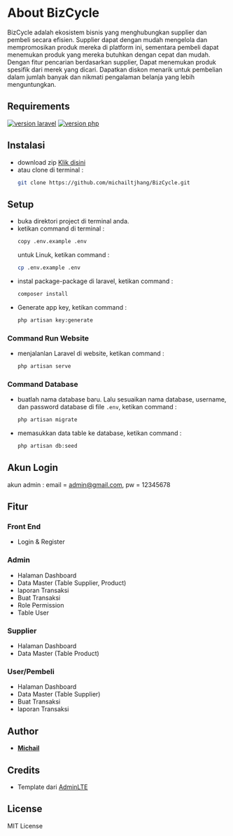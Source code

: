 # About BizCycle
BizCycle adalah ekosistem bisnis yang menghubungkan supplier dan pembeli secara efisien. Supplier dapat dengan mudah mengelola dan mempromosikan produk mereka di platform ini, sementara pembeli dapat menemukan produk yang mereka butuhkan dengan cepat dan mudah. Dengan fitur pencarian berdasarkan supplier, Dapat menemukan produk spesifik dari merek yang dicari. Dapatkan diskon menarik untuk pembelian dalam jumlah banyak dan nikmati pengalaman belanja yang lebih menguntungkan.

## Requirements
<a href="https://laravel.com/docs/11.x/releases"><img src="https://img.shields.io/badge/laravel-v11-blue" alt="version laravel"></a>
<a href="https://www.php.net/releases/8.3.6/en.php"><img src="https://img.shields.io/badge/PHP-v8.3.6-blue" alt="version php"></a>

## Instalasi
- download zip <a href="https://github.com/michailtjhang/BizCycle/archive/refs/heads/master.zip">Klik disini</a> 
- atau clone di terminal :
    ```bash
    git clone https://github.com/michailtjhang/BizCycle.git
    ```

## Setup
- buka direktori project di terminal anda.
- ketikan command di terminal :
  ```bash
  copy .env.example .env
  ```
  untuk Linuk, ketikan command :
  ```bash
  cp .env.example .env
  ```
- instal package-package di laravel, ketikan command :
  ```bash
  composer install
  ```
- Generate app key, ketikan command :
  ```bash
  php artisan key:generate
  ```
### Command Run Website
- menjalanlan Laravel di website, ketikan command :
  ```bash
  php artisan serve
  ```
### Command Database
- buatlah nama database baru. Lalu sesuaikan nama database, username, dan password database di file `.env`, ketikan command :
  ```bash
  php artisan migrate
  ```
- memasukkan data table ke database, ketikan command :
  ```bash
  php artisan db:seed
  ```

## Akun Login
akun admin : email = admin@gmail.com, pw = 12345678

## Fitur
### Front End
- Login & Register

### Admin
- Halaman Dashboard
- Data Master (Table Supplier, Product)
- laporan Transaksi
- Buat Transaksi
- Role Permission
- Table User

### Supplier
- Halaman Dashboard
- Data Master (Table Product)

### User/Pembeli
- Halaman Dashboard
- Data Master (Table Supplier)
- Buat Transaksi
- laporan Transaksi

## Author
- **[Michail](https://github.com/michailtjhang)**

## Credits
- Template dari [AdminLTE](https://adminlte.io)

## License
MIT License